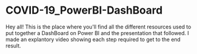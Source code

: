 # COVID-19_PowerBI-DashBoard
Hey all! This is the place where you'll find all the different resources used to put together a DashBoard on Power BI and the presentation that followed. I made an explantory video showing each step required to get to the end result.
